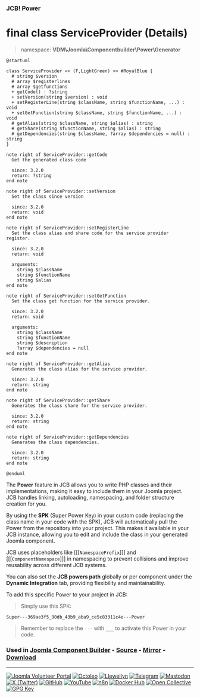 ### JCB! Power
# final class ServiceProvider (Details)
> namespace: **VDM\Joomla\Componentbuilder\Power\Generator**

```uml
@startuml

class ServiceProvider << (F,LightGreen) >> #RoyalBlue {
  # string $version
  # array $registerlines
  # array $getfunctions
  + getCode() : ?string
  + setVersion(string $version) : void
  + setRegisterLine(string $className, string $functionName, ...) : void
  + setGetFunction(string $className, string $functionName, ...) : void
  # getAlias(string $className, string $alias) : string
  # getShare(string $functionName, string $alias) : string
  # getDependencies(string $className, ?array $dependencies = null) : string
}

note right of ServiceProvider::getCode
  Get the generated class code

  since: 3.2.0
  return: ?string
end note

note right of ServiceProvider::setVersion
  Set the class since version

  since: 3.2.0
  return: void
end note

note right of ServiceProvider::setRegisterLine
  Set the class alias and share code for the service provider register.

  since: 3.2.0
  return: void
  
  arguments:
    string $className
    string $functionName
    string $alias
end note

note right of ServiceProvider::setGetFunction
  Set the class get function for the service provider.

  since: 3.2.0
  return: void
  
  arguments:
    string $className
    string $functionName
    string $description
    ?array $dependencies = null
end note

note right of ServiceProvider::getAlias
  Generates the class alias for the service provider.

  since: 3.2.0
  return: string
end note

note right of ServiceProvider::getShare
  Generates the class share for the service provider.

  since: 3.2.0
  return: string
end note

note right of ServiceProvider::getDependencies
  Generates the class dependencies.

  since: 3.2.0
  return: string
end note

@enduml
```

The **Power** feature in JCB allows you to write PHP classes and their implementations,
making it easy to include them in your Joomla project. JCB handles linking, autoloading,
namespacing, and folder structure creation for you.

By using the **SPK** (Super Power Key) in your custom code (replacing the class name
in your code with the SPK), JCB will automatically pull the Power from the repository
into your project. This makes it available in your JCB instance, allowing you to edit
and include the class in your generated Joomla component.

JCB uses placeholders like [[[`NamespacePrefix`]]] and [[[`ComponentNamespace`]]] in
namespacing to prevent collisions and improve reusability across different JCB systems.

You can also set the **JCB powers path** globally or per component under the
**Dynamic Integration** tab, providing flexibility and maintainability.

To add this specific Power to your project in JCB:

> Simply use this SPK:
```
Super---369ae3f5_90db_43b9_aba9_ce5c83311c4e---Power
```
> Remember to replace the `---` with `___` to activate this Power in your code.

### Used in [Joomla Component Builder](https://www.joomlacomponentbuilder.com) - [Source](https://git.vdm.dev/joomla/Component-Builder) - [Mirror](https://github.com/vdm-io/Joomla-Component-Builder) - [Download](https://git.vdm.dev/joomla/pkg-component-builder/releases)

---
[![Joomla Volunteer Portal](https://img.shields.io/badge/-Joomla-gold?logo=joomla)](https://volunteers.joomla.org/joomlers/1396-llewellyn-van-der-merwe "Join Llewellyn on the Joomla Volunteer Portal: Shaping the Future Together!") [![Octoleo](https://img.shields.io/badge/-Octoleo-black?logo=linux)](https://git.vdm.dev/octoleo "--quiet") [![Llewellyn](https://img.shields.io/badge/-Llewellyn-ffffff?logo=gitea)](https://git.vdm.dev/Llewellyn "Collaborate and Innovate with Llewellyn on Git: Building a Better Code Future!") [![Telegram](https://img.shields.io/badge/-Telegram-blue?logo=telegram)](https://t.me/Joomla_component_builder "Join Llewellyn and the Community on Telegram: Building Joomla Components Together!") [![Mastodon](https://img.shields.io/badge/-Mastodon-9e9eec?logo=mastodon)](https://joomla.social/@llewellyn "Connect and Engage with Llewellyn on Joomla Social: Empowering Communities, One Post at a Time!") [![X (Twitter)](https://img.shields.io/badge/-X-black?logo=x)](https://x.com/llewellynvdm "Join the Conversation with Llewellyn on X: Where Ideas Take Flight!") [![GitHub](https://img.shields.io/badge/-GitHub-181717?logo=github)](https://github.com/Llewellynvdm "Build, Innovate, and Thrive with Llewellyn on GitHub: Turning Ideas into Impact!") [![YouTube](https://img.shields.io/badge/-YouTube-ff0000?logo=youtube)](https://www.youtube.com/@OctoYou "Explore, Learn, and Create with Llewellyn on YouTube: Your Gateway to Inspiration!") [![n8n](https://img.shields.io/badge/-n8n-black?logo=n8n)](https://n8n.io/creators/octoleo "Effortless Automation and Impactful Workflows with Llewellyn on n8n!") [![Docker Hub](https://img.shields.io/badge/-Docker-grey?logo=docker)](https://hub.docker.com/u/llewellyn "Llewellyn on Docker: Containerize Your Creativity!") [![Open Collective](https://img.shields.io/badge/-Donate-green?logo=opencollective)](https://opencollective.com/joomla-component-builder "Donate towards JCB: Help Llewellyn financially so he can continue developing this great tool!") [![GPG Key](https://img.shields.io/badge/-GPG-blue?logo=gnupg)](https://git.vdm.dev/Llewellyn/gpg "Unlock Trust and Security with Llewellyn's GPG Key: Your Gateway to Verified Connections!")